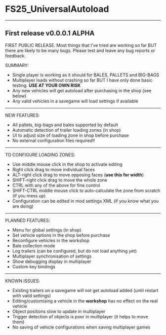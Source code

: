 # FS25_UniversalAutoload
---------------------------------------------------
First release v0.0.0.1  **ALPHA**
---------------------------------------------------
FIRST PUBLIC RELEASE. Most things that I've tried are working so far BUT there are likely to be many bugs.  Please test and leave any bug reports or feedback.

SUMMARY:
- Single player is working as it should for BALES, PALLETS and BIG-BAGS
- Multiplayer loads without crashing so far BUT I have only done basic testing. **USE AT YOUR OWN RISK**
- Any new vehicles will get autoload after purchasing in the shop (see below)
- Any valid vehicles in a savegame will load settings if available

---------------------------------------------------
NEW FEATURES:
- All pallets, big-bags and bales supported by default
- Automatic detection of trailer loading zones (in shop)
- UI to adjust size of loading zone in shop before purchase
- No external configuration files required!!

---------------------------------------------------
TO CONFIGURE LOADING ZONES:
- Use middle mouse click in the shop to activate editing
- Right click drag to move individual faces
- ALT-right click drag to move opposing faces (**use this for width**)
- SHIFT-right click drag to move the whole zone
- CTRL with any of the above for fine control
- SHIFT-CTRL middle mouse click to auto-calculate the zone from scratch (if you mess up)
- Configuration can be edited in mod settings XML (if you know what you are doing)

---------------------------------------------------
PLANNED FEATURES:
- Menu for global settings (in shop)
- Set vehicle options in the shop before purchase
- Reconfigure vehicles in the workshop
- Bale collection mode
- Log trailers (can be configured, but do not load anything yet)
- Multiplayer synchronisation of settings
- Show debugging display in multiplayer
- Custom key bindings

---------------------------------------------------
KNOWN ISSUES:
- Existing trailers on a savegame will not get autoload added (until restart with valid settings)
- Editing/customising a vehicle in the **workshop** has no effect on the real vehicle
- Object positions slow to update in multiplayer
- Trigger detection of objects is poor in multiplayer (it helps to move them)
- No saving of vehicle configurations when saving multiplayer games
